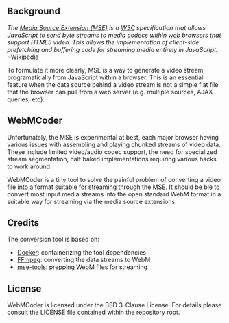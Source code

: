 ## Background

*The [Media Source Extension (MSE)](https://w3c.github.io/media-source/) is a
[W3C](https://www.w3.org/) specification that allows JavaScript to send byte
streams to media codecs within web browsers that support HTML5 video. This allows
the implementation of client-side prefetching and buffering code for streaming
media entirely in JavaScript.* ~[Wikipedia](https://en.wikipedia.org/wiki/Media_Source_Extensions)

To formulate it more clearly, MSE is a way to generate a video stream programatically
from JavaScript within a browser. This is an essential feature when the data source
behind a video stream is not a simple flat file that the browser can pull from a web
server (e.g. multiple sources, AJAX queries, etc).

## WebMCoder

Unfortunately, the MSE is experimental at best, each major browser having various
issues with assembling and playing chunked streams of video data. These include
limited video/audio codec support, the need for specialized stream segmentation,
half baked implementations requiring various hacks to work around.

WebMCoder is a tiny tool to solve the painful problem of converting a video file
into a format suitable for streaming through the MSE. It should be ble to convert
most input media streams into the open standard WebM format in a suitable way for
streaming via the media source extensions.

## Credits

The conversion tool is based on:

 * [Docker](https://www.docker.com/): containerizing the tool dependencies
 * [FFmpeg](https://www.ffmpeg.org/): converting the data streams to WebM
 * [mse-tools](https://github.com/acolwell/mse-tools): prepping WebM files for streaming

## License

WebMCoder is licensed under the BSD 3-Clause License. For details please consult
the [LICENSE](https://github.com/etherapis/webmcoder/blob/master/LICENSE) file
contained within the repository root.
